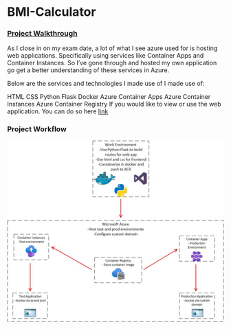 # BMI-Calculator

### [Project Walkthrough](https://kmac907.tech/index.php/2023/09/12/microsoft-azure-bmi-calculator/)

As I close in on my exam date, a lot of what I see azure used for is hosting web applications. Specifically using services like Container Apps and Container Instances. So I’ve gone through and hosted my own application go get a better understanding of these services in Azure.

Below are the services and technologies I made use of I made use of:

HTML
CSS
Python
Flask
Docker
Azure Container Apps
Azure Container Instances
Azure Container Registry
If you would like to view or use the web application. You can do so here [link](bmi.kmac907.tech)

### Project Workflow

![Drawing1](https://github.com/Kmac907/BMI-Calculator/blob/main/Drawing2.jpg)
